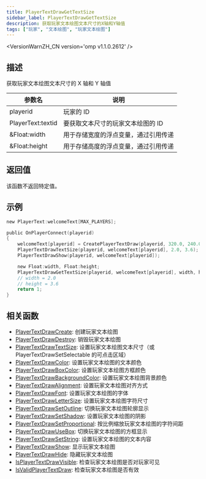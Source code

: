 ```yaml
---
title: PlayerTextDrawGetTextSize
sidebar_label: PlayerTextDrawGetTextSize
description: 获取玩家文本绘图文本尺寸的X轴和Y轴值
tags: ["玩家", "文本绘图", "玩家文本绘图"]
---
```


<VersionWarnZH_CN version='omp v1.1.0.2612' />

## 描述

获取玩家文本绘图文本尺寸的 X 轴和 Y 轴值

| 参数名            | 说明                                 |
| ----------------- | ------------------------------------ |
| playerid          | 玩家的 ID                            |
| PlayerText:textid | 要获取文本尺寸的玩家文本绘图的 ID    |
| &Float:width      | 用于存储宽度的浮点变量，通过引用传递 |
| &Float:height     | 用于存储高度的浮点变量，通过引用传递 |

## 返回值

该函数不返回特定值。

## 示例

```c
new PlayerText:welcomeText[MAX_PLAYERS];

public OnPlayerConnect(playerid)
{
    welcomeText[playerid] = CreatePlayerTextDraw(playerid, 320.0, 240.0, "Welcome to my OPEN.MP server");
    PlayerTextDrawTextSize(playerid, welcomeText[playerid], 2.0, 3.6);
    PlayerTextDrawShow(playerid, welcomeText[playerid]);

    new Float:width, Float:height;
    PlayerTextDrawGetTextSize(playerid, welcomeText[playerid], width, height);
    // width = 2.0
    // height = 3.6
    return 1;
}
```

## 相关函数

- [PlayerTextDrawCreate](PlayerTextDrawCreate): 创建玩家文本绘图
- [PlayerTextDrawDestroy](PlayerTextDrawDestroy): 销毁玩家文本绘图
- [PlayerTextDrawTextSize](PlayerTextDrawTextSize): 设置玩家文本绘图文本尺寸（或 PlayerTextDrawSetSelectable 的可点击区域）
- [PlayerTextDrawColor](PlayerTextDrawColor): 设置玩家文本绘图的文本颜色
- [PlayerTextDrawBoxColor](PlayerTextDrawBoxColor): 设置玩家文本绘图方框颜色
- [PlayerTextDrawBackgroundColor](PlayerTextDrawBackgroundColor): 设置玩家文本绘图背景颜色
- [PlayerTextDrawAlignment](PlayerTextDrawAlignment): 设置玩家文本绘图对齐方式
- [PlayerTextDrawFont](PlayerTextDrawFont): 设置玩家文本绘图的字体
- [PlayerTextDrawLetterSize](PlayerTextDrawLetterSize): 设置玩家文本绘图字符尺寸
- [PlayerTextDrawSetOutline](PlayerTextDrawSetOutline): 切换玩家文本绘图轮廓显示
- [PlayerTextDrawSetShadow](PlayerTextDrawSetShadow): 设置玩家文本绘图的阴影
- [PlayerTextDrawSetProportional](PlayerTextDrawSetProportional): 按比例缩放玩家文本绘图的字符间距
- [PlayerTextDrawUseBox](PlayerTextDrawUseBox): 切换玩家文本绘图的方框显示
- [PlayerTextDrawSetString](PlayerTextDrawSetString): 设置玩家文本绘图的文本内容
- [PlayerTextDrawShow](PlayerTextDrawShow): 显示玩家文本绘图
- [PlayerTextDrawHide](PlayerTextDrawHide): 隐藏玩家文本绘图
- [IsPlayerTextDrawVisible](IsPlayerTextDrawVisible): 检查玩家文本绘图是否对玩家可见
- [IsValidPlayerTextDraw](IsValidPlayerTextDraw): 检查玩家文本绘图是否有效
